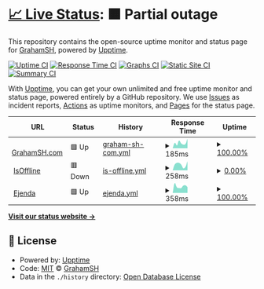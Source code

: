 # [📈 Live Status](https://status.grahamsh.com): <!--live status--> **🟧 Partial outage**

This repository contains the open-source uptime monitor and status page for [GrahamSH](https://grahamsh.com), powered by [Upptime](https://github.com/upptime/upptime).

[![Uptime CI](https://github.com/grahamsh-llk/status/workflows/Uptime%20CI/badge.svg)](https://github.com/grahamsh-llk/status/actions?query=workflow%3A%22Uptime+CI%22)
[![Response Time CI](https://github.com/grahamsh-llk/status/workflows/Response%20Time%20CI/badge.svg)](https://github.com/grahamsh-llk/status/actions?query=workflow%3A%22Response+Time+CI%22)
[![Graphs CI](https://github.com/grahamsh-llk/status/workflows/Graphs%20CI/badge.svg)](https://github.com/grahamsh-llk/status/actions?query=workflow%3A%22Graphs+CI%22)
[![Static Site CI](https://github.com/grahamsh-llk/status/workflows/Static%20Site%20CI/badge.svg)](https://github.com/grahamsh-llk/status/actions?query=workflow%3A%22Static+Site+CI%22)
[![Summary CI](https://github.com/grahamsh-llk/status/workflows/Summary%20CI/badge.svg)](https://github.com/grahamsh-llk/status/actions?query=workflow%3A%22Summary+CI%22)

With [Upptime](https://upptime.js.org), you can get your own unlimited and free uptime monitor and status page, powered entirely by a GitHub repository. We use [Issues](https://github.com/grahamsh-llk/status/issues) as incident reports, [Actions](https://github.com/grahamsh-llk/status/actions) as uptime monitors, and [Pages](https://status.grahamsh.com) for the status page.

<!--start: status pages-->
<!-- This summary is generated by Upptime (https://github.com/upptime/upptime) -->
<!-- Do not edit this manually, your changes will be overwritten -->
<!-- prettier-ignore -->
| URL | Status | History | Response Time | Uptime |
| --- | ------ | ------- | ------------- | ------ |
| <img alt="" src="https://icons.duckduckgo.com/ip3/grahamsh.com.ico" height="13"> [GrahamSH.com](https://grahamsh.com) | 🟩 Up | [graham-sh-com.yml](https://github.com/GrahamSH-LLK/status/commits/HEAD/history/graham-sh-com.yml) | <details><summary><img alt="Response time graph" src="./graphs/graham-sh-com/response-time-week.png" height="20"> 185ms</summary><br><a href="https://status.grahamsh.com/history/graham-sh-com"><img alt="Response time 144" src="https://img.shields.io/endpoint?url=https%3A%2F%2Fraw.githubusercontent.com%2FGrahamSH-LLK%2Fstatus%2FHEAD%2Fapi%2Fgraham-sh-com%2Fresponse-time.json"></a><br><a href="https://status.grahamsh.com/history/graham-sh-com"><img alt="24-hour response time 167" src="https://img.shields.io/endpoint?url=https%3A%2F%2Fraw.githubusercontent.com%2FGrahamSH-LLK%2Fstatus%2FHEAD%2Fapi%2Fgraham-sh-com%2Fresponse-time-day.json"></a><br><a href="https://status.grahamsh.com/history/graham-sh-com"><img alt="7-day response time 185" src="https://img.shields.io/endpoint?url=https%3A%2F%2Fraw.githubusercontent.com%2FGrahamSH-LLK%2Fstatus%2FHEAD%2Fapi%2Fgraham-sh-com%2Fresponse-time-week.json"></a><br><a href="https://status.grahamsh.com/history/graham-sh-com"><img alt="30-day response time 153" src="https://img.shields.io/endpoint?url=https%3A%2F%2Fraw.githubusercontent.com%2FGrahamSH-LLK%2Fstatus%2FHEAD%2Fapi%2Fgraham-sh-com%2Fresponse-time-month.json"></a><br><a href="https://status.grahamsh.com/history/graham-sh-com"><img alt="1-year response time 144" src="https://img.shields.io/endpoint?url=https%3A%2F%2Fraw.githubusercontent.com%2FGrahamSH-LLK%2Fstatus%2FHEAD%2Fapi%2Fgraham-sh-com%2Fresponse-time-year.json"></a></details> | <details><summary><a href="https://status.grahamsh.com/history/graham-sh-com">100.00%</a></summary><a href="https://status.grahamsh.com/history/graham-sh-com"><img alt="All-time uptime 100.00%" src="https://img.shields.io/endpoint?url=https%3A%2F%2Fraw.githubusercontent.com%2FGrahamSH-LLK%2Fstatus%2FHEAD%2Fapi%2Fgraham-sh-com%2Fuptime.json"></a><br><a href="https://status.grahamsh.com/history/graham-sh-com"><img alt="24-hour uptime 100.00%" src="https://img.shields.io/endpoint?url=https%3A%2F%2Fraw.githubusercontent.com%2FGrahamSH-LLK%2Fstatus%2FHEAD%2Fapi%2Fgraham-sh-com%2Fuptime-day.json"></a><br><a href="https://status.grahamsh.com/history/graham-sh-com"><img alt="7-day uptime 100.00%" src="https://img.shields.io/endpoint?url=https%3A%2F%2Fraw.githubusercontent.com%2FGrahamSH-LLK%2Fstatus%2FHEAD%2Fapi%2Fgraham-sh-com%2Fuptime-week.json"></a><br><a href="https://status.grahamsh.com/history/graham-sh-com"><img alt="30-day uptime 100.00%" src="https://img.shields.io/endpoint?url=https%3A%2F%2Fraw.githubusercontent.com%2FGrahamSH-LLK%2Fstatus%2FHEAD%2Fapi%2Fgraham-sh-com%2Fuptime-month.json"></a><br><a href="https://status.grahamsh.com/history/graham-sh-com"><img alt="1-year uptime 100.00%" src="https://img.shields.io/endpoint?url=https%3A%2F%2Fraw.githubusercontent.com%2FGrahamSH-LLK%2Fstatus%2FHEAD%2Fapi%2Fgraham-sh-com%2Fuptime-year.json"></a></details>
| <img alt="" src="https://icons.duckduckgo.com/ip3/isoffline.grahamsh.com.ico" height="13"> [IsOffline](https://isoffline.grahamsh.com/status/grahamsh) | 🟥 Down | [is-offline.yml](https://github.com/GrahamSH-LLK/status/commits/HEAD/history/is-offline.yml) | <details><summary><img alt="Response time graph" src="./graphs/is-offline/response-time-week.png" height="20"> 258ms</summary><br><a href="https://status.grahamsh.com/history/is-offline"><img alt="Response time 250" src="https://img.shields.io/endpoint?url=https%3A%2F%2Fraw.githubusercontent.com%2FGrahamSH-LLK%2Fstatus%2FHEAD%2Fapi%2Fis-offline%2Fresponse-time.json"></a><br><a href="https://status.grahamsh.com/history/is-offline"><img alt="24-hour response time 247" src="https://img.shields.io/endpoint?url=https%3A%2F%2Fraw.githubusercontent.com%2FGrahamSH-LLK%2Fstatus%2FHEAD%2Fapi%2Fis-offline%2Fresponse-time-day.json"></a><br><a href="https://status.grahamsh.com/history/is-offline"><img alt="7-day response time 258" src="https://img.shields.io/endpoint?url=https%3A%2F%2Fraw.githubusercontent.com%2FGrahamSH-LLK%2Fstatus%2FHEAD%2Fapi%2Fis-offline%2Fresponse-time-week.json"></a><br><a href="https://status.grahamsh.com/history/is-offline"><img alt="30-day response time 224" src="https://img.shields.io/endpoint?url=https%3A%2F%2Fraw.githubusercontent.com%2FGrahamSH-LLK%2Fstatus%2FHEAD%2Fapi%2Fis-offline%2Fresponse-time-month.json"></a><br><a href="https://status.grahamsh.com/history/is-offline"><img alt="1-year response time 250" src="https://img.shields.io/endpoint?url=https%3A%2F%2Fraw.githubusercontent.com%2FGrahamSH-LLK%2Fstatus%2FHEAD%2Fapi%2Fis-offline%2Fresponse-time-year.json"></a></details> | <details><summary><a href="https://status.grahamsh.com/history/is-offline">0.00%</a></summary><a href="https://status.grahamsh.com/history/is-offline"><img alt="All-time uptime 66.55%" src="https://img.shields.io/endpoint?url=https%3A%2F%2Fraw.githubusercontent.com%2FGrahamSH-LLK%2Fstatus%2FHEAD%2Fapi%2Fis-offline%2Fuptime.json"></a><br><a href="https://status.grahamsh.com/history/is-offline"><img alt="24-hour uptime 0.00%" src="https://img.shields.io/endpoint?url=https%3A%2F%2Fraw.githubusercontent.com%2FGrahamSH-LLK%2Fstatus%2FHEAD%2Fapi%2Fis-offline%2Fuptime-day.json"></a><br><a href="https://status.grahamsh.com/history/is-offline"><img alt="7-day uptime 0.00%" src="https://img.shields.io/endpoint?url=https%3A%2F%2Fraw.githubusercontent.com%2FGrahamSH-LLK%2Fstatus%2FHEAD%2Fapi%2Fis-offline%2Fuptime-week.json"></a><br><a href="https://status.grahamsh.com/history/is-offline"><img alt="30-day uptime 0.00%" src="https://img.shields.io/endpoint?url=https%3A%2F%2Fraw.githubusercontent.com%2FGrahamSH-LLK%2Fstatus%2FHEAD%2Fapi%2Fis-offline%2Fuptime-month.json"></a><br><a href="https://status.grahamsh.com/history/is-offline"><img alt="1-year uptime 66.55%" src="https://img.shields.io/endpoint?url=https%3A%2F%2Fraw.githubusercontent.com%2FGrahamSH-LLK%2Fstatus%2FHEAD%2Fapi%2Fis-offline%2Fuptime-year.json"></a></details>
| <img alt="" src="https://icons.duckduckgo.com/ip3/ejenda.org.ico" height="13"> [Ejenda](https://ejenda.org) | 🟩 Up | [ejenda.yml](https://github.com/GrahamSH-LLK/status/commits/HEAD/history/ejenda.yml) | <details><summary><img alt="Response time graph" src="./graphs/ejenda/response-time-week.png" height="20"> 358ms</summary><br><a href="https://status.grahamsh.com/history/ejenda"><img alt="Response time 359" src="https://img.shields.io/endpoint?url=https%3A%2F%2Fraw.githubusercontent.com%2FGrahamSH-LLK%2Fstatus%2FHEAD%2Fapi%2Fejenda%2Fresponse-time.json"></a><br><a href="https://status.grahamsh.com/history/ejenda"><img alt="24-hour response time 376" src="https://img.shields.io/endpoint?url=https%3A%2F%2Fraw.githubusercontent.com%2FGrahamSH-LLK%2Fstatus%2FHEAD%2Fapi%2Fejenda%2Fresponse-time-day.json"></a><br><a href="https://status.grahamsh.com/history/ejenda"><img alt="7-day response time 358" src="https://img.shields.io/endpoint?url=https%3A%2F%2Fraw.githubusercontent.com%2FGrahamSH-LLK%2Fstatus%2FHEAD%2Fapi%2Fejenda%2Fresponse-time-week.json"></a><br><a href="https://status.grahamsh.com/history/ejenda"><img alt="30-day response time 352" src="https://img.shields.io/endpoint?url=https%3A%2F%2Fraw.githubusercontent.com%2FGrahamSH-LLK%2Fstatus%2FHEAD%2Fapi%2Fejenda%2Fresponse-time-month.json"></a><br><a href="https://status.grahamsh.com/history/ejenda"><img alt="1-year response time 359" src="https://img.shields.io/endpoint?url=https%3A%2F%2Fraw.githubusercontent.com%2FGrahamSH-LLK%2Fstatus%2FHEAD%2Fapi%2Fejenda%2Fresponse-time-year.json"></a></details> | <details><summary><a href="https://status.grahamsh.com/history/ejenda">100.00%</a></summary><a href="https://status.grahamsh.com/history/ejenda"><img alt="All-time uptime 99.87%" src="https://img.shields.io/endpoint?url=https%3A%2F%2Fraw.githubusercontent.com%2FGrahamSH-LLK%2Fstatus%2FHEAD%2Fapi%2Fejenda%2Fuptime.json"></a><br><a href="https://status.grahamsh.com/history/ejenda"><img alt="24-hour uptime 100.00%" src="https://img.shields.io/endpoint?url=https%3A%2F%2Fraw.githubusercontent.com%2FGrahamSH-LLK%2Fstatus%2FHEAD%2Fapi%2Fejenda%2Fuptime-day.json"></a><br><a href="https://status.grahamsh.com/history/ejenda"><img alt="7-day uptime 100.00%" src="https://img.shields.io/endpoint?url=https%3A%2F%2Fraw.githubusercontent.com%2FGrahamSH-LLK%2Fstatus%2FHEAD%2Fapi%2Fejenda%2Fuptime-week.json"></a><br><a href="https://status.grahamsh.com/history/ejenda"><img alt="30-day uptime 100.00%" src="https://img.shields.io/endpoint?url=https%3A%2F%2Fraw.githubusercontent.com%2FGrahamSH-LLK%2Fstatus%2FHEAD%2Fapi%2Fejenda%2Fuptime-month.json"></a><br><a href="https://status.grahamsh.com/history/ejenda"><img alt="1-year uptime 99.87%" src="https://img.shields.io/endpoint?url=https%3A%2F%2Fraw.githubusercontent.com%2FGrahamSH-LLK%2Fstatus%2FHEAD%2Fapi%2Fejenda%2Fuptime-year.json"></a></details>

<!--end: status pages-->

[**Visit our status website →**](https://status.grahamsh.com)

## 📄 License

- Powered by: [Upptime](https://github.com/upptime/upptime)
- Code: [MIT](./LICENSE) © [GrahamSH](https://grahamsh.com)
- Data in the `./history` directory: [Open Database License](https://opendatacommons.org/licenses/odbl/1-0/)
